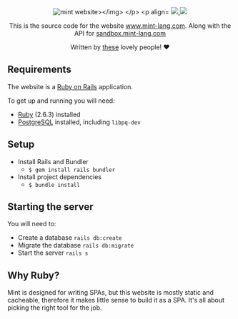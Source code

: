 
<p align="center">
  <img src="https://github.com/Multimegamander/mint-website-rails/blob/master/banner.png?raw=true" alt="mint website></img>
</p>         

<p align="center"> 

<a href="https://gitter.im/mint-lang/Lobby" target="_blank">
	<img src="https://img.shields.io/gitter/room/7d924c483d0d9dff10763921aea2038e660e1252/68747470733a2f2f6261646765732e6769747465722e696d2f67697474657248512f6769747465722e737667" />
</a>

<a href="https://discord.gg/NXFUJs2" target="_blank">
	<img src="https://img.shields.io/discord/698214718241767445?color=7289DA&label=Discord&style=plastic" />
</a>
</p>

<p align="center">
	This is the source code for the website <a href="www.mint-lang.com" target="_blank">www.mint-lang.com</a>. Along with the API for <a href="sandbox.mint-lang.com" target="_blank">sandbox.mint-lang.com</a>
</p>

<p align="center">
	Written by <a href="https://github.com/mint-lang/mint-website-rails/graphs/contributors" target="blank">these</a> lovely people! ❤️
</p>


## Requirements

The website is a [Ruby on Rails](https://rubyonrails.org/) application.

To get up and running you will need:

-   [Ruby](https://www.ruby-lang.org/en/)  (2.6.3) installed
-   [PostgreSQL](https://www.postgresql.org/)  installed, including  `libpq-dev`

## Setup
-   Install Rails and Bundler
    -   `$ gem install rails bundler`
-   Install project dependencies
    -   `$ bundle install`

## Starting the server

You will need to:

-   Create a database  `rails db:create`
-   Migrate the database  `rails db:migrate`
-   Start the server  `rails s`

## [](https://github.com/Multimegamander/mint-website-rails#why-ruby)Why Ruby?

Mint is designed for writing SPAs, but this website is mostly static and cacheable, therefore it makes little sense to build it as a SPA. It's all about picking the right tool for the job.
